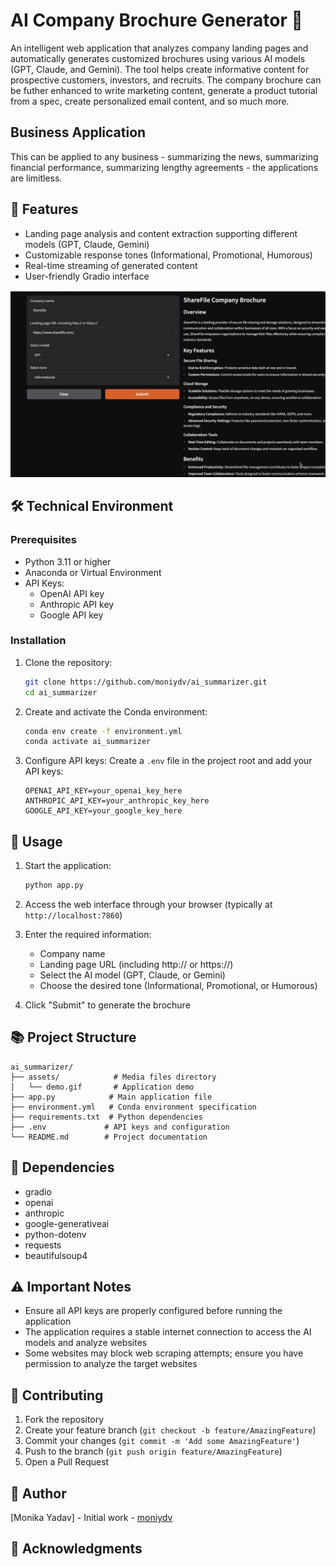 # AI Company Brochure Generator 🚀

An intelligent web application that analyzes company landing pages and automatically generates customized brochures using various AI models (GPT, Claude, and Gemini). The tool helps create informative content for prospective customers, investors, and recruits. The company brochure can be futher enhanced to write marketing content, generate a product tutorial from a spec, create personalized email content, and so much more.

## Business Application

This can be applied to any business - summarizing the news, summarizing financial performance, summarizing lengthy agreements - the applications are limitless.

## 🎯 Features

- Landing page analysis and content extraction supporting different models (GPT, Claude, Gemini)
- Customizable response tones (Informational, Promotional, Humorous)
- Real-time streaming of generated content
- User-friendly Gradio interface


<p align="left">
  <img src="./assets/demo.png" alt="AI Brochure Generator Demo" width="800"/>
</p>

## 🛠 Technical Environment

### Prerequisites

- Python 3.11 or higher
- Anaconda or Virtual Environment
- API Keys:
  - OpenAI API key
  - Anthropic API key
  - Google API key

### Installation

1. Clone the repository:
    ```bash
    git clone https://github.com/moniydv/ai_summarizer.git
    cd ai_summarizer
    ```

2. Create and activate the Conda environment:
    ```bash
    conda env create -f environment.yml
    conda activate ai_summarizer
    ```

3. Configure API keys:
   Create a `.env` file in the project root and add your API keys:
    ```env
    OPENAI_API_KEY=your_openai_key_here
    ANTHROPIC_API_KEY=your_anthropic_key_here
    GOOGLE_API_KEY=your_google_key_here
    ```

## 🚀 Usage

1. Start the application:
    ```bash
    python app.py
    ```

2. Access the web interface through your browser (typically at `http://localhost:7860`)

3. Enter the required information:
   - Company name
   - Landing page URL (including http:// or https://)
   - Select the AI model (GPT, Claude, or Gemini)
   - Choose the desired tone (Informational, Promotional, or Humorous)

4. Click "Submit" to generate the brochure

## 📚 Project Structure

```
ai_summarizer/
├── assets/            # Media files directory
│   └── demo.gif       # Application demo
├── app.py            # Main application file
├── environment.yml   # Conda environment specification
├── requirements.txt  # Python dependencies
├── .env             # API keys and configuration
└── README.md        # Project documentation
```

## 🔑 Dependencies

- gradio
- openai
- anthropic
- google-generativeai
- python-dotenv
- requests
- beautifulsoup4

## ⚠️ Important Notes

- Ensure all API keys are properly configured before running the application
- The application requires a stable internet connection to access the AI models and analyze websites
- Some websites may block web scraping attempts; ensure you have permission to analyze the target websites

## 🤝 Contributing

1. Fork the repository
2. Create your feature branch (`git checkout -b feature/AmazingFeature`)
3. Commit your changes (`git commit -m 'Add some AmazingFeature'`)
4. Push to the branch (`git push origin feature/AmazingFeature`)
5. Open a Pull Request

## 👥 Author

[Monika Yadav] - Initial work - [moniydv](https://github.com/moniydv)

## 🙏 Acknowledgments